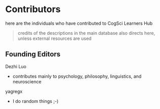 # Contributors
here are the individuals who have contributed to CogSci Learners Hub
> credits of the descriptions in the main database also directs here, unless external resources are used

## Founding Editors
Dezhi Luo
* contributes mainly to psychology, philosophy, linguistics, and neuroscience

yagregx
* I do random things ;-)
